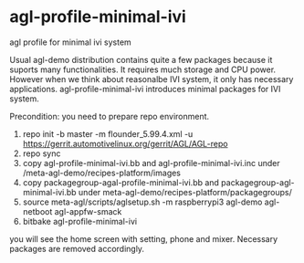 # agl-profile-minimal-ivi
agl profile for minimal ivi system

Usual agl-demo distribution contains quite a few packages because 
it suports many functionalities. It requires much storage and CPU power.
However when we think about reasonalbe IVI system, it only has necessary applications.
agl-profile-minimal-ivi introduces minimal packages for IVI system.

Precondition:
you need to prepare repo environment.

1. repo init -b master -m flounder_5.99.4.xml -u https://gerrit.automotivelinux.org/gerrit/AGL/AGL-repo
2. repo sync
3. copy agl-profile-minimal-ivi.bb and agl-profile-minimal-ivi.inc under /meta-agl-demo/recipes-platform/images
4. copy packagegroup-agal-profile-minimal-ivi.bb and packagegroup-agl-minimal-ivi.bb under meta-agl-demo/recipes-platform/packagegroups/
5. source meta-agl/scripts/aglsetup.sh -m raspberrypi3 agl-demo agl-netboot agl-appfw-smack
6. bitbake agl-profile-minimal-ivi

you will see the home screen with setting, phone and mixer.
Necessary packages are removed accordingly.
